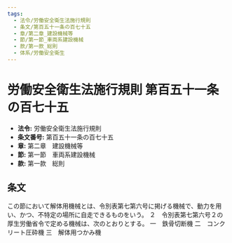 ```yaml
---
tags:
  - 法令/労働安全衛生法施行規則
  - 条文/第百五十一条の百七十五
  - 章/第二章_建設機械等
  - 節/第一節_車両系建設機械
  - 款/第一款_総則
  - 体系/労働安全衛生
---
```

# 労働安全衛生法施行規則 第百五十一条の百七十五

- **法令:** 労働安全衛生法施行規則
- **条文番号:** 第百五十一条の百七十五
- **章:** 第二章　建設機械等
- **節:** 第一節　車両系建設機械
- **款:** 第一款　総則

## 条文
この節において解体用機械とは、令別表第七第六号に掲げる機械で、動力を用い、かつ、不特定の場所に自走できるものをいう。
２　令別表第七第六号２の厚生労働省令で定める機械は、次のとおりとする。
一　鉄骨切断機
二　コンクリート圧砕機
三　解体用つかみ機

